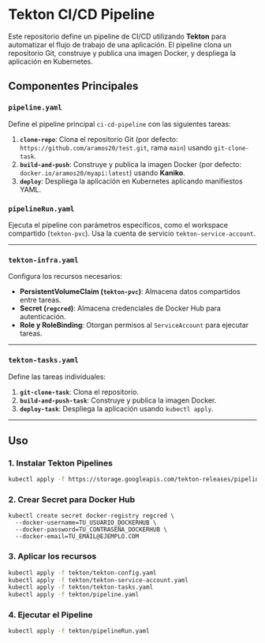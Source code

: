 # Tekton CI/CD Pipeline

Este repositorio define un pipeline de CI/CD utilizando **Tekton** para automatizar el flujo de trabajo de una aplicación. El pipeline clona un repositorio Git, construye y publica una imagen Docker, y despliega la aplicación en Kubernetes.

## Componentes Principales

### `pipeline.yaml`

Define el pipeline principal `ci-cd-pipeline` con las siguientes tareas:

1. **`clone-repo`**: Clona el repositorio Git (por defecto: `https://github.com/aramos20/test.git`, rama `main`) usando `git-clone-task`.
2. **`build-and-push`**: Construye y publica la imagen Docker (por defecto: `docker.io/aramos20/myapi:latest`) usando **Kaniko**.
3. **`deploy`**: Despliega la aplicación en Kubernetes aplicando manifiestos YAML.

### `pipelineRun.yaml`

Ejecuta el pipeline con parámetros específicos, como el workspace compartido (`tekton-pvc`). Usa la cuenta de servicio `tekton-service-account`.

---

### `tekton-infra.yaml`

Configura los recursos necesarios:

- **PersistentVolumeClaim (`tekton-pvc`)**: Almacena datos compartidos entre tareas.
- **Secret (`regcred`)**: Almacena credenciales de Docker Hub para autenticación.
- **Role y RoleBinding**: Otorgan permisos al `ServiceAccount` para ejecutar tareas.

---

### `tekton-tasks.yaml`

Define las tareas individuales:

1. **`git-clone-task`**: Clona el repositorio.
2. **`build-and-push-task`**: Construye y publica la imagen Docker.
3. **`deploy-task`**: Despliega la aplicación usando `kubectl apply`.

---

## Uso

### 1. Instalar Tekton Pipelines

```bash
kubectl apply -f https://storage.googleapis.com/tekton-releases/pipeline/latest/release.yaml
```
### 2. Crear Secret para Docker Hub
```
kubectl create secret docker-registry regcred \
  --docker-username=TU_USUARIO_DOCKERHUB \
  --docker-password=TU_CONTRASEÑA_DOCKERHUB \
  --docker-email=TU_EMAIL@EJEMPLO.COM
```
### 3. Aplicar los recursos

```bash
kubectl apply -f tekton/tekton-config.yaml
kubectl apply -f tekton/tekton-service-account.yaml
kubectl apply -f tekton/tekton-tasks.yaml
kubectl apply -f tekton/pipeline.yaml
```
### 4. Ejecutar el Pipeline
```bash
kubectl apply -f tekton/pipelineRun.yaml
```